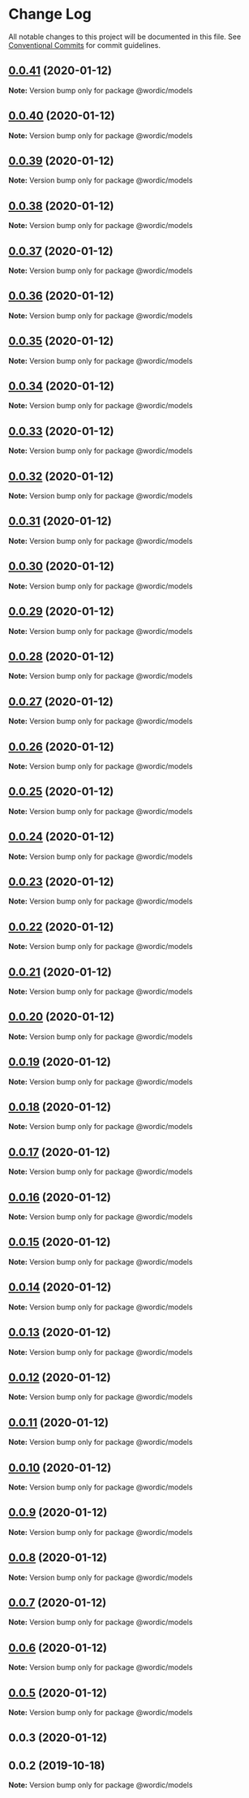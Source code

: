 # Change Log

All notable changes to this project will be documented in this file.
See [Conventional Commits](https://conventionalcommits.org) for commit guidelines.

## [0.0.41](https://github.com/shakogegia/mern-monorepo-boilerplate/compare/@wordic/models@0.0.40...@wordic/models@0.0.41) (2020-01-12)

**Note:** Version bump only for package @wordic/models

## [0.0.40](https://github.com/shakogegia/mern-monorepo-boilerplate/compare/@wordic/models@0.0.39...@wordic/models@0.0.40) (2020-01-12)

**Note:** Version bump only for package @wordic/models

## [0.0.39](https://github.com/shakogegia/mern-monorepo-boilerplate/compare/@wordic/models@0.0.38...@wordic/models@0.0.39) (2020-01-12)

**Note:** Version bump only for package @wordic/models

## [0.0.38](https://github.com/shakogegia/mern-monorepo-boilerplate/compare/@wordic/models@0.0.37...@wordic/models@0.0.38) (2020-01-12)

**Note:** Version bump only for package @wordic/models

## [0.0.37](https://github.com/shakogegia/mern-monorepo-boilerplate/compare/@wordic/models@0.0.36...@wordic/models@0.0.37) (2020-01-12)

**Note:** Version bump only for package @wordic/models

## [0.0.36](https://github.com/shakogegia/mern-monorepo-boilerplate/compare/@wordic/models@0.0.35...@wordic/models@0.0.36) (2020-01-12)

**Note:** Version bump only for package @wordic/models

## [0.0.35](https://github.com/shakogegia/mern-monorepo-boilerplate/compare/@wordic/models@0.0.34...@wordic/models@0.0.35) (2020-01-12)

**Note:** Version bump only for package @wordic/models

## [0.0.34](https://github.com/shakogegia/mern-monorepo-boilerplate/compare/@wordic/models@0.0.33...@wordic/models@0.0.34) (2020-01-12)

**Note:** Version bump only for package @wordic/models

## [0.0.33](https://github.com/shakogegia/mern-monorepo-boilerplate/compare/@wordic/models@0.0.32...@wordic/models@0.0.33) (2020-01-12)

**Note:** Version bump only for package @wordic/models

## [0.0.32](https://github.com/shakogegia/mern-monorepo-boilerplate/compare/@wordic/models@0.0.31...@wordic/models@0.0.32) (2020-01-12)

**Note:** Version bump only for package @wordic/models

## [0.0.31](https://github.com/shakogegia/mern-monorepo-boilerplate/compare/@wordic/models@0.0.30...@wordic/models@0.0.31) (2020-01-12)

**Note:** Version bump only for package @wordic/models

## [0.0.30](https://github.com/shakogegia/mern-monorepo-boilerplate/compare/@wordic/models@0.0.29...@wordic/models@0.0.30) (2020-01-12)

**Note:** Version bump only for package @wordic/models

## [0.0.29](https://github.com/shakogegia/mern-monorepo-boilerplate/compare/@wordic/models@0.0.28...@wordic/models@0.0.29) (2020-01-12)

**Note:** Version bump only for package @wordic/models

## [0.0.28](https://github.com/shakogegia/mern-monorepo-boilerplate/compare/@wordic/models@0.0.27...@wordic/models@0.0.28) (2020-01-12)

**Note:** Version bump only for package @wordic/models

## [0.0.27](https://github.com/shakogegia/mern-monorepo-boilerplate/compare/@wordic/models@0.0.26...@wordic/models@0.0.27) (2020-01-12)

**Note:** Version bump only for package @wordic/models

## [0.0.26](https://github.com/shakogegia/mern-monorepo-boilerplate/compare/@wordic/models@0.0.25...@wordic/models@0.0.26) (2020-01-12)

**Note:** Version bump only for package @wordic/models

## [0.0.25](https://github.com/shakogegia/mern-monorepo-boilerplate/compare/@wordic/models@0.0.24...@wordic/models@0.0.25) (2020-01-12)

**Note:** Version bump only for package @wordic/models

## [0.0.24](https://github.com/shakogegia/mern-monorepo-boilerplate/compare/@wordic/models@0.0.23...@wordic/models@0.0.24) (2020-01-12)

**Note:** Version bump only for package @wordic/models

## [0.0.23](https://github.com/shakogegia/mern-monorepo-boilerplate/compare/@wordic/models@0.0.22...@wordic/models@0.0.23) (2020-01-12)

**Note:** Version bump only for package @wordic/models

## [0.0.22](https://github.com/shakogegia/mern-monorepo-boilerplate/compare/@wordic/models@0.0.21...@wordic/models@0.0.22) (2020-01-12)

**Note:** Version bump only for package @wordic/models

## [0.0.21](https://github.com/shakogegia/mern-monorepo-boilerplate/compare/@wordic/models@0.0.20...@wordic/models@0.0.21) (2020-01-12)

**Note:** Version bump only for package @wordic/models

## [0.0.20](https://github.com/shakogegia/mern-monorepo-boilerplate/compare/@wordic/models@0.0.19...@wordic/models@0.0.20) (2020-01-12)

**Note:** Version bump only for package @wordic/models

## [0.0.19](https://github.com/shakogegia/mern-monorepo-boilerplate/compare/@wordic/models@0.0.18...@wordic/models@0.0.19) (2020-01-12)

**Note:** Version bump only for package @wordic/models

## [0.0.18](https://github.com/shakogegia/mern-monorepo-boilerplate/compare/@wordic/models@0.0.17...@wordic/models@0.0.18) (2020-01-12)

**Note:** Version bump only for package @wordic/models

## [0.0.17](https://github.com/shakogegia/mern-monorepo-boilerplate/compare/@wordic/models@0.0.16...@wordic/models@0.0.17) (2020-01-12)

**Note:** Version bump only for package @wordic/models

## [0.0.16](https://github.com/shakogegia/mern-monorepo-boilerplate/compare/@wordic/models@0.0.15...@wordic/models@0.0.16) (2020-01-12)

**Note:** Version bump only for package @wordic/models

## [0.0.15](https://github.com/shakogegia/mern-monorepo-boilerplate/compare/@wordic/models@0.0.14...@wordic/models@0.0.15) (2020-01-12)

**Note:** Version bump only for package @wordic/models

## [0.0.14](https://github.com/shakogegia/mern-monorepo-boilerplate/compare/@wordic/models@0.0.13...@wordic/models@0.0.14) (2020-01-12)

**Note:** Version bump only for package @wordic/models

## [0.0.13](https://github.com/shakogegia/mern-monorepo-boilerplate/compare/@wordic/models@0.0.12...@wordic/models@0.0.13) (2020-01-12)

**Note:** Version bump only for package @wordic/models

## [0.0.12](https://github.com/shakogegia/mern-monorepo-boilerplate/compare/@wordic/models@0.0.10...@wordic/models@0.0.12) (2020-01-12)

**Note:** Version bump only for package @wordic/models

## [0.0.11](https://github.com/shakogegia/mern-monorepo-boilerplate/compare/@wordic/models@0.0.10...@wordic/models@0.0.11) (2020-01-12)

**Note:** Version bump only for package @wordic/models

## [0.0.10](https://github.com/shakogegia/mern-monorepo-boilerplate/compare/@wordic/models@0.0.9...@wordic/models@0.0.10) (2020-01-12)

**Note:** Version bump only for package @wordic/models

## [0.0.9](https://github.com/shakogegia/mern-monorepo-boilerplate/compare/@wordic/models@0.0.8...@wordic/models@0.0.9) (2020-01-12)

**Note:** Version bump only for package @wordic/models

## [0.0.8](https://github.com/shakogegia/mern-monorepo-boilerplate/compare/@wordic/models@0.0.7...@wordic/models@0.0.8) (2020-01-12)

**Note:** Version bump only for package @wordic/models

## [0.0.7](https://github.com/shakogegia/mern-monorepo-boilerplate/compare/@wordic/models@0.0.6...@wordic/models@0.0.7) (2020-01-12)

**Note:** Version bump only for package @wordic/models

## [0.0.6](https://github.com/shakogegia/mern-monorepo-boilerplate/compare/@wordic/models@0.0.5...@wordic/models@0.0.6) (2020-01-12)

**Note:** Version bump only for package @wordic/models

## [0.0.5](https://github.com/shakogegia/mern-monorepo-boilerplate/compare/@wordic/models@0.0.4...@wordic/models@0.0.5) (2020-01-12)

**Note:** Version bump only for package @wordic/models

## 0.0.3 (2020-01-12)

## 0.0.2 (2019-10-18)

**Note:** Version bump only for package @wordic/models
